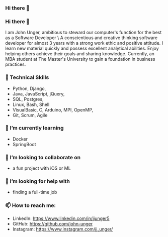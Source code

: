 ### Hi there 👋

<!--
**john-unger/john-unger** is a ✨ _special_ ✨ repository because its `README.md` (this file) appears on your GitHub profile.

Here are some ideas to get you started:

- 🔭 I’m currently working on ...
- 🌱 I’m currently learning ...
- 👯 I’m looking to collaborate on ...
- 🤔 I’m looking for help with ...
- 💬 Ask me about ...
- 📫 How to reach me: ...
- 😄 Pronouns: ...
- ⚡ Fun fact: ...
-->
### Hi there 👋
I am John Unger, ambitious to steward our computer's function for the best as a Software Developer \\
A conscientious and creative thinking software developer for almost 3 years with a strong work ethic and positive attitude. I learn new material quickly and possess excellent analytical abilities. Enjoy helping others achieve their goals and sharing knowledge. Currently, an MBA student at The Master's University to gain a foundation in business practices.



### 🔭 Technical Skills

- Python, Django,
- Java, JavaScript, jQuery,
- SQL, Postgres,
- Linux, Bash, Shell
- VisualBasic, C, Arduino, MPI, OpenMP,
- Git, Scrum, Agile

    
### 🌱 I’m currently learning 

- Docker
- SpringBoot
    
    
### 👯 I’m looking to collaborate on 

- a fun project with iOS or ML


### 🤔 I’m looking for help with

- finding a full-time job


### 📫 How to reach me: 

- LinkedIn: https://www.linkedin.com/in/jjunger5
- GitHub: https://github.com/john-unger
- Instagram: https://www.instagram.com/jj_unger/

  
   

